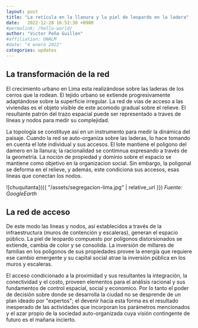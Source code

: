 ```yaml
---
layout: post
title: "La retícula en la llanura y la piel de leopardo en la ladera"
date:   2022-12-28 16:52:30 +0900
#permalink: /hello-world/
author: "Victor Peña Guillen"
#affiliation: UNALM
#date: "4 enero 2022"
categories: updates
---
```


## La transformación de la red

El crecimiento urbano en Lima esta realizándose sobre las laderas de los cerros que la rodean. El tejido urbano se extiende progresivamente adaptándose sobre la superficie irregular.
La red de vías de acceso a las viviendas es el objeto visible de este acomodo gradual sobre el relieve. El resultante patrón del trazo espacial puede ser representado a traves de líneas y nodos para medir su complejidad.

La topología se constituye así en un instrumento para medir la dinámica del paisaje.
Cuando la red se auto-organiza sobre las laderas, lo hace tomando en cuenta el lote individual y sus accesos.
El lote mantiene el poligono del damero en la llanura; la racionalidad se contimnua expresando a través de la geometría.
La noción de propiedad y dominio sobre el espacio se mantiene como objetivo en la organizacion social.
Sin embargo, la poligonal se deforma en el relieve, y además, este condiciona sus accesos, esas lineas que conectan los nodos.

![chuquitanta]({{ "/assets/segregacion-lima.jpg" | relative_url }})
*Fuente: GoogleEarth*


## La red de acceso

De este modo las lineas y nodos, así establecidos a través de la infraestructura (muros de contención y escaleras), generan el espacio público.
La piel de leopardo compuesto por polígonos distorsionados se extiende, cambia de color y se consolida.
La inversión de millares de familias en los polígonos de sus propiedades provee la energía que requiere ese cambio emergente y su capital social atrae la inversión pública en los muros y escaleras.

El acceso condicionado a la proximidad y sus resultantes la integración, la conectividad y el costo, proveen elementos para el análisis racional y sus fundamentos de control espacial, social y economico.
Por lo tanto el poder de decisión sobre donde se desarrolla la ciudad no se desprende de un plan ideado por "expertos"; el devenir hacia esta forma es el resultado inesperado de las actividades que incorporan los parámetros mencionados y el azar propio de la sociedad auto-organizada cuya visión contingente de futuro es el mañana incierto.
